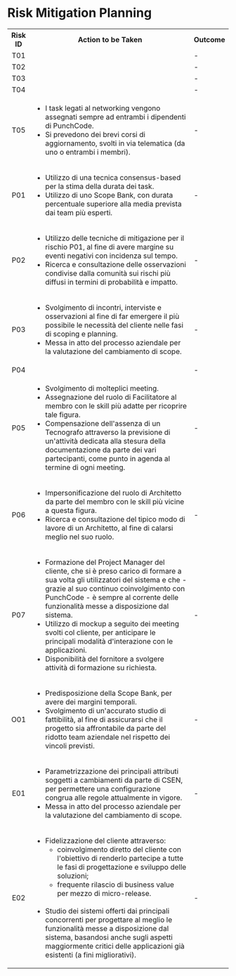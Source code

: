 
# Risk Mitigation Planning

<table>
  <tr>
    <th>Risk ID</th>
    <th>Action to be Taken</th>
    <th>Outcome</th>
  </tr>
  <tr>
    <td align="center">T01</td>
    <td></td>
    <td>-</td>
  </tr>
  <tr>
    <td align="center">T02</td>
    <td></td>
    <td>-</td>
  </tr>
  <tr>
    <td align="center">T03</td>
    <td></td>
    <td>-</td>
  </tr>
  <tr>
    <td align="center">T04</td>
    <td></td>
    <td>-</td>
  </tr>
  <tr>
  <!-- difficoltà di gestire comunicazioni in rete -->
    <td align="center">T05</td>
    <td>
        <ul>
            <li>I task legati al networking vengono assegnati sempre ad entrambi i dipendenti di PunchCode.</li>
            <li>Si prevedono dei brevi corsi di aggiornamento, svolti in via telematica (da uno o entrambi i membri).</li>
        </ul>
    </td>
    <td>-</td>
  </tr>
<!-- Stime delle durate dei task potrebbero essere inaccurate -->
  <tr>
    <td align="center">P01</td>
    <td>
        <ul>
            <li>Utilizzo di una tecnica consensus-based per la stima della durata dei task.</li>
            <li>Utilizzo di uno Scope Bank, con durata percentuale superiore alla media prevista dai team più esperti.</li>
        </ul>
    </td>
    <td>-</td>
  </tr>
  <!-- Assenza di esperienza -> stimiamo male i rischi e l'impatto di esso -->
  <tr>
    <td align="center">P02</td>
    <td>
        <ul>
            <li>Utilizzo delle tecniche di mitigazione per il rischio P01, al fine di avere margine su eventi negativi con incidenza sul tempo.</li>
            <li>Ricerca e consultazione delle osservazioni condivise dalla comunità sui rischi più diffusi in termini di probabilità e impatto.</li>
        </ul>
    </td>
    <td>-</td>
  </tr>
  <tr>
  <!-- richieste di scope sono significative e frequenti -->
    <td align="center">P03</td>
    <td>
        <ul>
            <li>Svolgimento di incontri, interviste e osservazioni al fine di far emergere il più possibile le necessità del cliente nelle fasi di scoping e planning.</li>
            <li>Messa in atto del processo aziendale per la valutazione del cambiamento di scope.</li>
        </ul>
    </td>
    <td>-</td>
  </tr>
  <tr>
    <td align="center">P04</td>
    <td></td>
    <td>-</td>
  </tr>
  <tr>
    <!-- figure inesperte nella conduzione dei meeting -->
    <td align="center">P05</td>
    <td>
        <ul>
            <li>Svolgimento di molteplici meeting.</li>
            <li>Assegnazione del ruolo di Facilitatore al membro con le skill più adatte per ricoprire tale figura.</li>
            <li>Compensazione dell'assenza di un Tecnografo attraverso la previsione di un'attività dedicata alla stesura della documentazione da parte dei vari partecipanti, come punto in agenda al termine di ogni meeting.</li>
        </ul>
    </td>
    <td>-</td>
  </tr>
  <tr>
    <!-- tu fai il pm ma fai anche l'architetto -->
    <td align="center">P06</td>
    <td>
        <ul>
            <li>Impersonificazione del ruolo di Architetto da parte del membro con le skill più vicine a questa figura.</li>
            <li>Ricerca e consultazione del tipico modo di lavore di un Architetto, al fine di calarsi meglio nel suo ruolo.</li>
        </ul>
    </td>
    <td>-</td>
  </tr>
  <tr>
    <!-- scarsa competenza utilizzatori - innefficiente -->
    <td align="center">P07</td>
    <td>
        <ul>
            <li>Formazione del Project Manager del cliente, che si è preso carico di formare a sua volta gli utilizzatori del sistema e che - grazie al suo continuo coinvolgimento con PunchCode - è sempre al corrente delle funzionalità messe a disposizione dal sistema.</li>
            <li>Utilizzo di mockup a seguito dei meeting svolti col cliente, per anticipare le principali modalità d'interazione con le applicazioni.</li>
            <li>Disponibilità del fornitore a svolgere attività di formazione su richiesta.</li>
        </ul>
    </td>
    <td>-</td>
  </tr>
  <tr>
    <!-- ridotto numero dei dipendenti -->
    <td align="center">O01</td>
    <td>
      <ul>
            <li>Predisposizione della Scope Bank, per avere dei margini temporali.</li>
            <li>Svolgimento di un'accurato studio di fattibilità, al fine di assicurarsi che il progetto sia affrontabile da parte del ridotto team aziendale nel rispetto dei vincoli previsti.</li>
      </ul>
    </td>
    <td>-</td>
  </tr>
  <tr>
    <!-- modifiche delle regole delle competizioni -->
    <td align="center">E01</td>
    <td>
      <ul>
            <li>Parametrizzazione dei principali attributi soggetti a cambiamenti da parte di CSEN, per permettere una configurazione congrua alle regole attualmente in vigore.</li>
            <li>Messa in atto del processo aziendale per la valutazione del cambiamento di scope.</li>
      </ul>
    </td>
    <td>-</td>
  </tr>
  <tr>
  <!-- annullamento progetto da parte di CSEN -->
    <td align="center">E02</td>
    <td>
      <ul>
            <li>
              Fidelizzazione del cliente attraverso:
              <ul>
                <li>coinvolgimento diretto del cliente con l'obiettivo di renderlo partecipe a tutte le fasi di progettazione e sviluppo delle soluzioni;</li>
                <li>frequente rilascio di business value per mezzo di micro-release.</li>
              </ul>
            </li>
            <br/>       
            <li>Studio dei sistemi offerti dai principali concorrenti per progettare al meglio le funzionalità messe a disposizione dal sistema, basandosi anche sugli aspetti maggiormente critici delle applicazioni già esistenti (a fini migliorativi).</li>
      </ul>
    </td>
    <td>-</td>
  </tr>
</table>